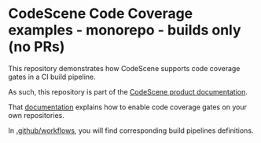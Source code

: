 # CodeScene Code Coverage examples - monorepo - builds only (no PRs)

This repository demonstrates how CodeScene supports code coverage gates in a CI build pipeline.

As such, this repository is part of the [CodeScene product documentation](https://codescene.io/docs/guides/code-coverage-gates/check-code-coverage-in-pull-and-merge-requests.html).

That [documentation](https://codescene.io/docs/guides/code-coverage-gates/check-code-coverage-in-pull-and-merge-requests.html) explains how to enable code coverage gates on your own repositories.

In [.github/workflows](./.github/workflows), you will find corresponding build pipelines definitions.



